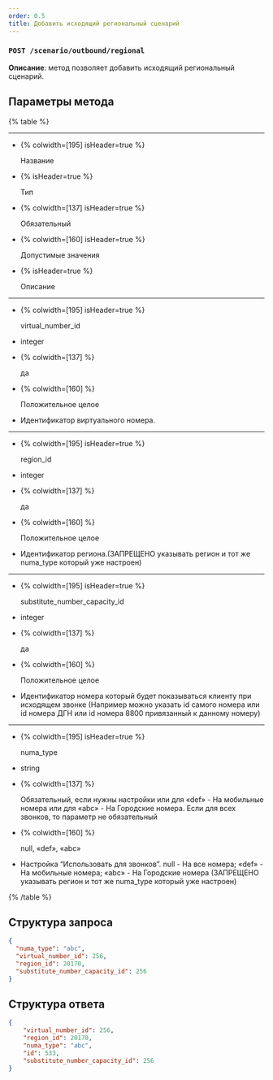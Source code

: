 ```yaml
---
order: 0.5
title: Добавить исходящий региональный сценарий
---
```


### `POST /scenario/outbound/regional`

**Описание**: метод позволяет добавить исходящий региональный сценарий.

## Параметры метода

{% table %}

---

*  {% colwidth=[195] isHeader=true %}

   Название

*  {% isHeader=true %}

   Тип

*  {% colwidth=[137] isHeader=true %}

   Обязательный

*  {% colwidth=[160] isHeader=true %}

   Допустимые значения

*  {% isHeader=true %}

   Описание

---

*  {% colwidth=[195] isHeader=true %}

   virtual_number_id

*  integer

*  {% colwidth=[137] %}

   да

*  {% colwidth=[160] %}

   Положительное целое

*  Идентификатор виртуального номера.

---

*  {% colwidth=[195] isHeader=true %}

   region_id

*  integer

*  {% colwidth=[137] %}

   да

*  {% colwidth=[160] %}

   Положительное целое

*  Идентификатор региона.(ЗАПРЕЩЕНО указывать регион и тот же numa_type который уже настроен)

---

*  {% colwidth=[195] isHeader=true %}

   substitute_number_capacity_id

*  integer

*  {% colwidth=[137] %}

   да

*  {% colwidth=[160] %}

   Положительное целое

*  Идентификатор номера который будет показываться клиенту при исходящем звонке (Например можно указать id самого номера или id номера ДГН или id номера 8800 привязанный к данному номеру)

---

*  {% colwidth=[195] isHeader=true %}

   numa_type

*  string

*  {% colwidth=[137] %}

   Обязательный, если нужны настройки или для «def» - На мобильные номера или для «abc» - На Городские номера. Если для всех звонков, то параметр не обязательный

*  {% colwidth=[160] %}

   null, «def», «abc»

*  Настройка “Использовать для звонков”. null - На все номера; «def» - На мобильные номера; «abc» - На Городские номера (ЗАПРЕЩЕНО указывать регион и тот же numa_type который уже настроен)

{% /table %}

## Cтруктура запроса

```json
{
  "numa_type": "abc",
  "virtual_number_id": 256,
  "region_id": 20170,
  "substitute_number_capacity_id": 256
}
```

## Структура ответа

```json
{
    "virtual_number_id": 256,
    "region_id": 20170,
    "numa_type": "abc",
    "id": 533,
    "substitute_number_capacity_id": 256
}
```